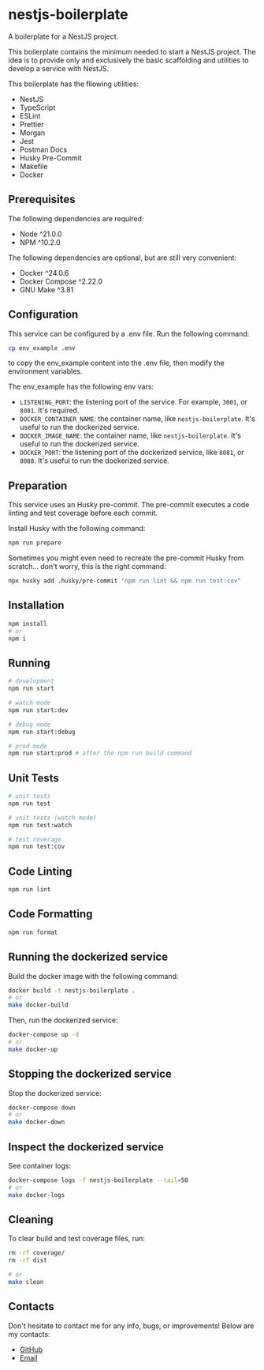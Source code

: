# nestjs-boilerplate
A boilerplate for a NestJS project.

This boilerplate contains the minimum needed to start a NestJS project. The idea is to provide only and exclusively the basic scaffolding and utilities to develop a service with NestJS.

This boilerplate has the fllowing utilities:
- NestJS
- TypeScript
- ESLint
- Prettier
- Morgan
- Jest
- Postman Docs
- Husky Pre-Commit
- Makefile
- Docker

## Prerequisites
The following dependencies are required:
- Node ^21.0.0
- NPM ^10.2.0

The following dependencies are optional, but are still very convenient:
- Docker ^24.0.6
- Docker Compose ^2.22.0
- GNU Make ^3.81

## Configuration
This service can be configured by a .env file. Run the following command:
```bash
cp env_example .env
```
to copy the env_example content into the .env file, then modify the environment variables. 

The env_example has the following env vars:
- `LISTENING_PORT`: the listening port of the service. For example, `3001`, or `8081`. It's required.
- `DOCKER_CONTAINER_NAME`: the container name, like `nestjs-boilerplate`. It's useful to run the dockerized service.
- `DOCKER_IMAGE_NAME`: the container name, like `nestjs-boilerplate`. It's useful to run the dockerized service.
- `DOCKER_PORT`: the listening port of the dockerized service, like `8081`, or `8088`. It's useful to run the dockerized service.

## Preparation
This service uses an Husky pre-commit. The pre-commit executes a code linting and test coverage before each commit.

Install Husky with the following  command:
```bash
npm run prepare
```

Sometimes you might even need to recreate the pre-commit Husky from scratch... don't worry, this is the right command:
```bash
npx husky add .husky/pre-commit "npm run lint && npm run test:cov"
```

## Installation
```bash
npm install
# or
npm i
```

## Running
```bash
# development
npm run start

# watch mode
npm run start:dev

# debug mode
npm run start:debug

# prod mode
npm run start:prod # after the npm run build command
```

## Unit Tests
```bash
# unit tests
npm run test

# unit tests (watch mode)
npm run test:watch

# test coverage
npm run test:cov
```

## Code Linting
```bash
npm run lint
```

## Code Formatting
```bash
npm run format
```

## Running the dockerized service
Build the docker image with the following command:
```bash
docker build -t nestjs-boilerplate .
# or
make docker-build
```

Then, run the dockerized service:
```bash
docker-compose up -d
# or
make docker-up
```
## Stopping the dockerized service
Stop the dockerized service:
```bash
docker-compose down
# or
make docker-down
```

## Inspect the dockerized service
See container logs:
```bash
docker-compose logs -f nestjs-boilerplate --tail=50
# or
make docker-logs
```

## Cleaning
To clear build and test coverage files, run:
```bash
rm -rf coverage/
rm -rf dist

# or
make clean
```

## Contacts
Don't hesitate to contact me for any info, bugs, or improvements! Below are my contacts:
- [GitHub](https://github.com/chralex00)
- [Email](mailto:christian.alessandro.atzeni.00@outlook.com)